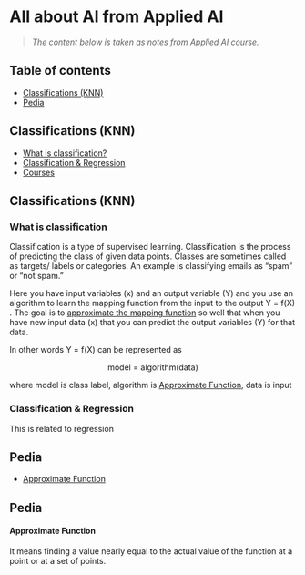 # All about AI from Applied AI
> *The content below is taken as notes from Applied AI course.*

## Table of contents

* [Classifications (KNN)](#classifications-knn)
* [Pedia](#pedia)

## Classifications (KNN)
 - [What is classification?](#what-is-classification)
 - [Classification & Regression ](#classification--regression)
 - [Courses](#courses)

## Classifications (KNN)

### What is classification
Classification is a type of supervised learning. Classification is the process of predicting the class of given data points. Classes are sometimes called as targets/ labels or categories. 
 An example is classifying emails as “spam” or “not spam.”

 Here you have input variables (x) and an output variable (Y) and you use an algorithm to learn the mapping function from the input to the output Y = f(X) . The goal is to [approximate the mapping function](#approximate-function) so well that when you have new input data (x) that you can predict the output variables (Y) for that data.

In other words Y = f(X) can be represented as

<p align="center">model = algorithm(data)</p>

where model is class label, algorithm is [Approximate Function](#approximate-function), data is input 


### Classification & Regression
This is related to regression


## Pedia
 - [Approximate Function](#approximate-function)

## Pedia

#### Approximate Function

It means finding a value nearly equal​ to the actual value of the function at a point or at a set of points. 


